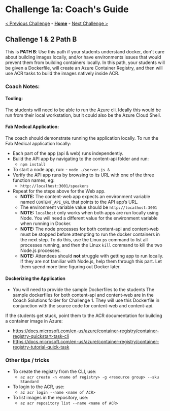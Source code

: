 # Challenge 1a: Coach's Guide

[< Previous Challenge](./00-prereqs.md) - **[Home](README.md)** - [Next Challenge >](./02b-acr.md)

## Challenge 1 & 2 Path B

This is **PATH B**: Use this path if your students understand docker, don't care about building images locally, and/or have environments issues that would prevent them from building containers locally. In this path, your students will be given a Dockerfile, will create an Azure Container Registry, and then will use ACR tasks to build the images natively inside ACR.

### Coach Notes:
#### Tooling:
The students will need to be able to run the Azure cli.  Ideally this would be run from their local workstation, but it could also be the Azure Cloud Shell.

#### Fab Medical Application:
The coach should demonstrate running the application locally.  To run the Fab Medical application locally:
- Each part of the app (api & web) runs independently.
- Build the API app by navigating to the content-api folder and run:
   	- `npm install`
- To start a node app, run:
       - `node ./server.js &`
- Verify the API app runs by browsing to its URL with one of the three function names, eg: 
   	- `http://localhost:3001/speakers`
- Repeat for the steps above for the Web app.
	- **NOTE:** The content-web app expects an environment variable named `CONTENT_API_URL` that points to the API app’s URL.
	- The environment variable value should be `http://localhost:3001`
	- **NOTE:** `localhost` only works when both apps are run locally using Node. You will need a different value for the environment variable when running in Docker.
	- **NOTE:** The node processes for both content-api and content-web must be stopped before attempting to run the docker containers in the next step. To do this, use the Linux `ps` command to list all processes running, and then the Linux `kill` command to kill the two Node.js processes.
	- **NOTE:** Attendees should **not** struggle with getting app to run locally.  If they are not familiar with Node.js, help them through this part.  Let them spend more time figuring out Docker later.

#### Dockerizing the Application
- You will need to provide the sample Dockerfiles to the students  The sample dockerfiles for both content-api and content-web are in the Coach Solutions folder for Challenge 1.  They will use this Dockerfile in conjunction with the source code for content-web and content-api.

If the students get stuck, point them to the ACR documentation for building a container image in Azure:

- https://docs.microsoft.com/en-us/azure/container-registry/container-registry-quickstart-task-cli
- https://docs.microsoft.com/en-us/azure/container-registry/container-registry-tutorial-quick-task



### Other tips / tricks

- To create the registry from the CLI, use: 
    - `az acr create -n <name of registry> -g <resource group> --sku Standard`
- To login to the ACR, use: 
    - `az acr login --name <name of ACR>`
- To list images in the repository, use:
    - `az acr repository list --name <name of ACR>`


